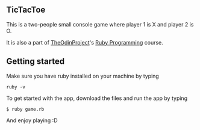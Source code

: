 ## TicTacToe
This is a two-people small console game where player 1 is X and player 2 is O.

It is also a part of [TheOdinProject](http://www.theodinproject.com/home)'s [Ruby Programming](http://www.theodinproject.com/courses/ruby-programming) course.

## Getting started

Make sure you have ruby installed on your machine by typing

```
ruby -v
```

To get started with the app, download the files and run the app by typing

```
$ ruby game.rb
```

And enjoy playing :D
